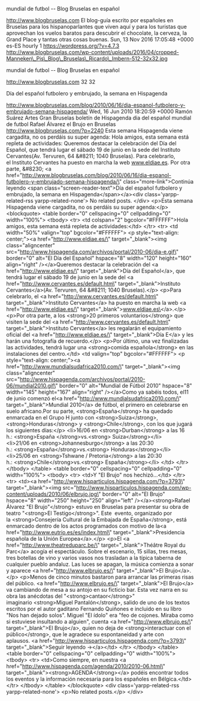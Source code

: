 mundial de futbol -- Blog Bruselas en español

http://www.blogbruselas.com El blog-guía escrito por españoles en
Bruselas para los hispanoparlantes que viven aquí y para los turistas
que aprovechan los vuelos baratos para descubrir el chocolate, la
cerveza, la Grand Place y tantas otras cosas buenas. Sun, 13 Nov 2016
17:05:48 +0000 es-ES hourly 1 https://wordpress.org/?v=4.7.3
http://www.blogbruselas.com/wp-content/uploads/2016/04/cropped-Manneken\_Pis\_Blog\_Bruselas\_Ricardo\_Imbern-512-32x32.jpg

mundial de futbol -- Blog Bruselas en español

http://www.blogbruselas.com 32 32

Día del español futbolero y embrujado, la semana en Hispagenda

http://www.blogbruselas.com/blog/2010/06/16/dia-espanol-futbolero-y-embrujado-semana-hispagenda/
Wed, 16 Jun 2010 18:20:59 +0000 Ramón Suárez Artes Gran Bruselas boletín
de Hispagenda dia del español mundial de futbol Rafael Álvarez el Brujo
en Bruselas http://www.blogbruselas.com/?p=2240 Esta semana Hispagenda
viene cargadita, no os perdáis su super agenda: Hola amigos, esta semana
está repleta de actividades: Queremos destacar la celebración del Día
del Español, que tendrá lugar el sábado 19 de junio en la sede
del Instituto Cervantes(Av. Tervuren, 64 &\#8211; 1040 Bruselas). Para
celebrarlo, el Instituto Cervantes ha puesto en marcha la
web www.eldiae.es. Por otra parte, &\#8230; \<a
href=\"http://www.blogbruselas.com/blog/2010/06/16/dia-espanol-futbolero-y-embrujado-semana-hispagenda/\"
class=\"more-link\"\>Continúa leyendo \<span
class=\"screen-reader-text\"\>Día del español futbolero y embrujado, la
semana en Hispagenda\</span\>\</a\>\<div class=\'yarpp-related-rss
yarpp-related-none\'\> No related posts. \</div\> \<p\>Esta semana
Hispagenda viene cargadita, no os perdáis su super agenda:\</p\>
\<blockquote\> \<table border=\"0\" cellspacing=\"0\" cellpadding=\"0\"
width=\"100%\"\> \<tbody\> \<tr\> \<td colspan=\"2\"
bgcolor=\"\#FFFFFF\"\>Hola amigos, esta semana está repleta de
actividades:\</td\> \</tr\> \<tr\> \<td width=\"50%\" valign=\"top\"
bgcolor=\"\#FFFFFF\"\> \<p style=\"text-align: center;\"\>\<a
href=\"http://www.eldiae.es/\" target=\"\_blank\"\>\<img
class=\"aligncenter\"
src=\"http://www.hispagenda.com/archivos/portal/2010-06/dia-e.gif\"
border=\"0\" alt=\"El Día del Español\" hspace=\"8\" width=\"120\"
height=\"160\" align=\"right\" /\>\</a\>Queremos destacar la celebración
del \<a href=\"http://www.eldiae.es/\" target=\"\_blank\"\>Día del
Español\</a\>, que tendrá lugar el sábado 19 de junio en la sede del \<a
href=\"http://www.cervantes.es/default.htm\"
target=\"\_blank\"\>Instituto Cervantes\</a\>(Av. Tervuren, 64 &\#8211;
1040 Bruselas).\</p\> \<p\>Para celebrarlo, el \<a
href=\"http://www.cervantes.es/default.htm\"
target=\"\_blank\"\>Instituto Cervantes\</a\> ha puesto en marcha la
web \<a href=\"http://www.eldiae.es/\"
target=\"\_blank\"\>www.eldiae.es\</a\>.\</p\> \<p\>Por otra parte, a
los \<strong\>20 primeros voluntarios\</strong\> que visiten la sede
del \<a href=\"http://www.cervantes.es/default.htm\"
target=\"\_blank\"\>Instituto Cervantes\</a\> les regalarán el
equipamiento oficial del \<a href=\"http://www.eldiae.es/\"
target=\"\_blank\"\>Día E\</a\> y les harán una fotografía de
recuerdo.\</p\> \<p\>Por último, una vez finalizadas las actividades,
tendrá lugar una \<strong\>comida española\</strong\> en las
instalaciones del centro.\</td\> \<td valign=\"top\"
bgcolor=\"\#FFFFFF\"\> \<p style=\"text-align: center;\"\>\<a
href=\"http://www.mundialsudafrica2010.com/\" target=\"\_blank\"\>\<img
class=\"aligncenter\"
src=\"http://www.hispagenda.com/archivos/portal/2010-06/mundial2010.gif\"
border=\"0\" alt=\"Mundial de Fútbol 2010\" hspace=\"8\" width=\"145\"
height=\"167\" align=\"right\" /\>\</a\>Como ya sabéis todos, el11 de
junio comenzó el\<a href=\"http://www.mundialsudafrica2010.com/\"
target=\"\_blank\"\>Mundial 2010\</a\> de fútbol, el primero en
celebrarse en suelo africano.Por su parte, \<strong\>España\</strong\>
ha quedado enmarcada en el Grupo H junto
con \<strong\>Suiza\</strong\>,\<strong\>Honduras\</strong\>
y \<strong\>Chile\</strong\>, con los que jugará los siguientes
días:\</p\> \<li\>16/06 en \<strong\>Durban\</strong\> a las 16
h.: \<strong\>España \</strong\>vs.\<strong\> Suiza\</strong\>\</li\>
\<li\>21/06 en \<strong\>Johannesburgo\</strong\> a las 20:30
h.: \<strong\>España\</strong\>vs.\<strong\> Honduras\</strong\>\</li\>
\<li\>25/06 en \<strong\>Tshwane / Pretoria\</strong\> a las 20:30
h.: \<strong\>Chile\</strong\>vs.\<strong\> España\</strong\>\</li\>
\</td\> \</tr\> \</tbody\> \</table\> \<table border=\"0\"
cellspacing=\"0\" cellpadding=\"0\" width=\"100%\"\> \<tbody\> \<tr\>
\<td\>Y "El Brujo" nos hechizó...\</td\> \</tr\> \<tr\> \<td\>\<a
href=\"http://www.hisparticulos.hispagenda.com/?p=3793\"
target=\"\_blank\"\>\<img
src=\"http://www.hisparticulos.hispagenda.com/wp-content/uploads/2010/06/elbrujo.jpg\"
border=\"0\" alt=\"El Brujo\" hspace=\"8\" width=\"250\" height=\"250\"
align=\"left\" /\>\</a\>\<strong\>Rafael Álvarez "El Brujo"\</strong\>
estuvo en Bruselas para presentar su obra de teatro "\<strong\>El
Testigo\</strong\>". Este  evento, organizado por
la \<strong\>Consejería Cultural de la Embajada de España\</strong\>,
está enmarcado dentro de los actos programados con motivo de la\<a
href=\"http://www.eutrio.es/es/index.html\"
target=\"\_blank\"\>Presidencia española de la Unión
Europea\</a\>.\</p\> \<p\>El \<a href=\"http://www.theatreduparc.be/\"
target=\"\_blank\"\>Théâtre Royal du Parc\</a\> acogía el espectáculo.
Sobre el escenario, 15 sillas, tres mesas, tres botellas de vino y
varios vasos nos trasladan a la típica taberna de cualquier pueblo
andaluz. Las luces se apagan, la música comienza a sonar y aparece \<a
href=\"http://www.elbrujo.es/\" target=\"\_blank\"\>El
Brujo\</a\>.\</p\> \<p\>Menos de cinco minutos bastaron para arrancar
las primeras risas del público. \<a href=\"http://www.elbrujo.es/\"
target=\"\_blank\"\>El Brujo\</a\> va cambiando de mesa a su antojo en
su ficticio bar. Esta vez narra en su obra las anécdotas del
"\<strong\>cantaor\</strong\>" imaginario \<strong\>Miguel
Pantalón\</strong\>, salido de uno de los textos escritos por el autor
gaditano Fernando Quiñones e incluido en su libro "Nos han dejado
solos". Miguel "El ídolo" era "feo de cojones. Miraba como si estuviese
insultando a alguien", cuenta \<a href=\"http://www.elbrujo.es/\"
target=\"\_blank\"\>El Brujo\</a\>, quien no deja
de \<strong\>interactuar con el público\</strong\>, que le agradece su
espontaneidad y arte con aplausos. \<a
href=\"http://www.hisparticulos.hispagenda.com/?p=3793\"
target=\"\_blank\"\>Seguir leyendo →\</a\>\</td\> \</tr\> \</tbody\>
\</table\> \<table border=\"0\" cellspacing=\"0\" cellpadding=\"0\"
width=\"100%\"\> \<tbody\> \<tr\> \<td\>Como siempre, en nuestra \<a
href=\"http://www.hispagenda.com/agenda/2010/2010-06.html\"
target=\"\_blank\"\>\<strong\>AGENDA\</strong\>\</a\> podéis encontrar
todos los eventos y la información necesaria para los españoles en
Bélgica.\</td\> \</tr\> \</tbody\> \</table\> \</blockquote\> \<div
class=\'yarpp-related-rss yarpp-related-none\'\> \<p\>No related
posts.\</p\> \</div\>
